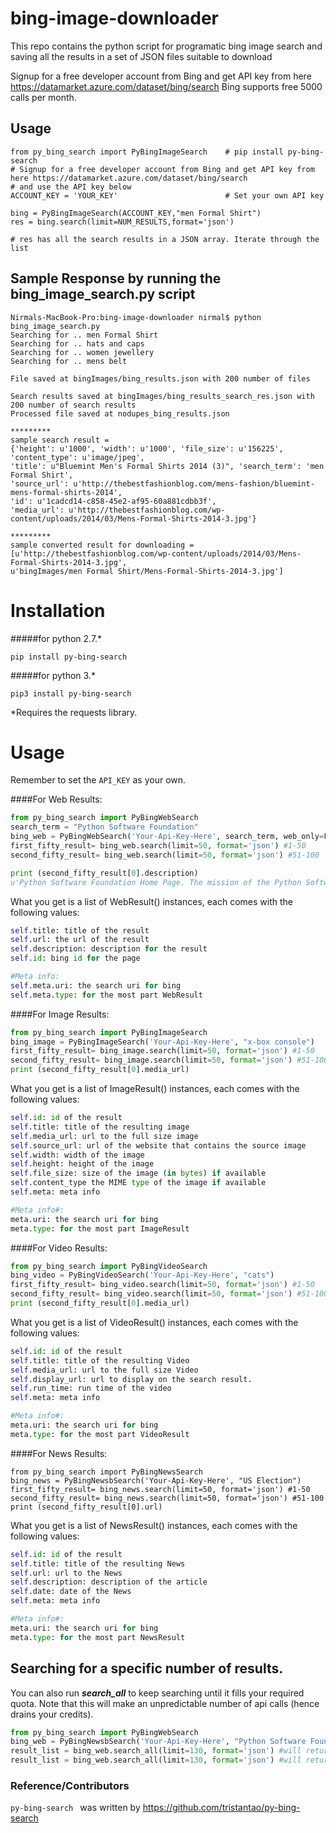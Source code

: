 # bing-image-downloader
This repo contains the python script for programatic bing image search and saving all the results in a set of JSON files suitable to download

Signup for a free developer account from Bing and get API key from here https://datamarket.azure.com/dataset/bing/search
Bing supports free 5000 calls per month.

## Usage 
```
from py_bing_search import PyBingImageSearch    # pip install py-bing-search
# Signup for a free developer account from Bing and get API key from here https://datamarket.azure.com/dataset/bing/search
# and use the API key below
ACCOUNT_KEY = 'YOUR_KEY'                        # Set your own API key

bing = PyBingImageSearch(ACCOUNT_KEY,"men Formal Shirt") 
res = bing.search(limit=NUM_RESULTS,format='json')

# res has all the search results in a JSON array. Iterate through the list
 ```

## Sample Response by running the bing_image_search.py script
```
Nirmals-MacBook-Pro:bing-image-downloader nirmal$ python bing_image_search.py
Searching for .. men Formal Shirt
Searching for .. hats and caps
Searching for .. women jewellery
Searching for .. mens belt

File saved at bingImages/bing_results.json with 200 number of files

Search results saved at bingImages/bing_results_search_res.json with 200 number of search results
Processed file saved at nodupes_bing_results.json

*********
sample search result =
{'height': u'1000', 'width': u'1000', 'file_size': u'156225', 'content_type': u'image/jpeg', 
'title': u"Bluemint Men's Formal Shirts 2014 (3)", 'search_term': 'men Formal Shirt', 
'source_url': u'http://thebestfashionblog.com/mens-fashion/bluemint-mens-formal-shirts-2014', 
'id': u'1cadcd14-c858-45e2-af95-60a881cdbb3f', 
'media_url': u'http://thebestfashionblog.com/wp-content/uploads/2014/03/Mens-Formal-Shirts-2014-3.jpg'}

*********
sample converted result for downloading =
[u'http://thebestfashionblog.com/wp-content/uploads/2014/03/Mens-Formal-Shirts-2014-3.jpg', 
u'bingImages/men Formal Shirt/Mens-Formal-Shirts-2014-3.jpg']

```

Installation
=====
#####for python 2.7.* 

```pip install py-bing-search```

#####for python 3.*

```pip3 install py-bing-search```

*Requires the requests library.

Usage
=====

Remember to set the `API_KEY` as your own.

####For Web Results:

```py
from py_bing_search import PyBingWebSearch
search_term = "Python Software Foundation"
bing_web = PyBingWebSearch('Your-Api-Key-Here', search_term, web_only=False) # web_only is optional, but should be true to use your web only quota instead of your all purpose quota
first_fifty_result= bing_web.search(limit=50, format='json') #1-50
second_fifty_result= bing_web.search(limit=50, format='json') #51-100

print (second_fifty_result[0].description)
u'Python Software Foundation Home Page. The mission of the Python Software Foundation is to promote, protect, and advance the Python programming language, and to ...'

```

What you get is a list of WebResult() instances, each comes with the following values:

```py
self.title: title of the result
self.url: the url of the result
self.description: description for the result
self.id: bing id for the page

#Meta info:
self.meta.uri: the search uri for bing
self.meta.type: for the most part WebResult
```

####For Image Results:

```py
from py_bing_search import PyBingImageSearch
bing_image = PyBingImageSearch('Your-Api-Key-Here', "x-box console")
first_fifty_result= bing_image.search(limit=50, format='json') #1-50
second_fifty_result= bing_image.search(limit=50, format='json') #51-100
print (second_fifty_result[0].media_url)
```

What you get is a list of ImageResult() instances, each comes with the following values:

```py
self.id: id of the result
self.title: title of the resulting image
self.media_url: url to the full size image
self.source_url: url of the website that contains the source image
self.width: width of the image
self.height: height of the image
self.file_size: size of the image (in bytes) if available
self.content_type the MIME type of the image if available
self.meta: meta info

#Meta info#:
meta.uri: the search uri for bing
meta.type: for the most part ImageResult
```

####For Video Results:

```py
from py_bing_search import PyBingVideoSearch
bing_video = PyBingVideoSearch('Your-Api-Key-Here', "cats")
first_fifty_result= bing_video.search(limit=50, format='json') #1-50
second_fifty_result= bing_video.search(limit=50, format='json') #51-100
print (second_fifty_result[0].media_url)
```

What you get is a list of VideoResult() instances, each comes with the following values:

```py
self.id: id of the result
self.title: title of the resulting Video
self.media_url: url to the full size Video
self.display_url: url to display on the search result.
self.run_time: run time of the video
self.meta: meta info

#Meta info#:
meta.uri: the search uri for bing
meta.type: for the most part VideoResult
```

####For News Results:

```
from py_bing_search import PyBingNewsSearch
bing_news = PyBingNewsbSearch('Your-Api-Key-Here', "US Election")
first_fifty_result= bing_news.search(limit=50, format='json') #1-50
second_fifty_result= bing_news.search(limit=50, format='json') #51-100
print (second_fifty_result[0].url)
```

What you get is a list of NewsResult() instances, each comes with the following values:

```py
self.id: id of the result
self.title: title of the resulting News
self.url: url to the News
self.description: description of the article
self.date: date of the News
self.meta: meta info

#Meta info#:
meta.uri: the search uri for bing
meta.type: for the most part NewsResult
```

## Searching for a specific number of results.

You can also run __*search_all*__ to keep searching until it fills your required quota. Note that this will make an unpredictable number of api calls (hence drains your credits).

```py
from py_bing_search import PyBingWebSearch
bing_web = PyBingNewsbSearch('Your-Api-Key-Here', "Python Software Foundation")
result_list = bing_web.search_all(limit=130, format='json') #will return result 1 to 130
result_list = bing_web.search_all(limit=130, format='json') #will return result 131 to 260
```


### Reference/Contributors ###
```py-bing-search ``` was written by https://github.com/tristantao/py-bing-search
